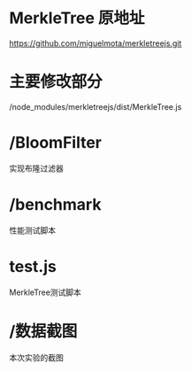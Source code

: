 # MerkleTree 原地址
https://github.com/miguelmota/merkletreejs.git
# 主要修改部分
/node_modules/merkletreejs/dist/MerkleTree.js
# /BloomFilter
实现布隆过滤器
# /benchmark
性能测试脚本
# test.js
MerkleTree测试脚本
# /数据截图
本次实验的截图
